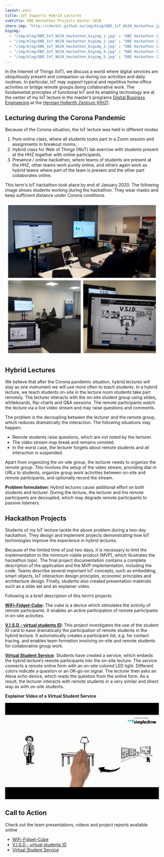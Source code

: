 ```yaml
---
layout: post
title: IoT Supports Hybrid Lectures
subtitle: DBE Hackathon Projects Winter 2020
share-img: "http://cdeck3r.github.io/img/blog/DBE_IoT_WS20_Hackathon.jpg"
bigimg:
  - "/img/blog/DBE_IoT_WS20_Hackathon_bigimg_1.jpg" : "DBE Hackathon (2020)"
  - "/img/blog/DBE_IoT_WS20_Hackathon_bigimg_2.jpg" : "DBE Hackathon (2020)"
  - "/img/blog/DBE_IoT_WS20_Hackathon_bigimg_3.jpg" : "DBE Hackathon (2020)"
  - "/img/blog/DBE_IoT_WS20_Hackathon_bigimg_4.jpg" : "DBE Hackathon (2020)"
  - "/img/blog/DBE_IoT_WS20_Hackathon_bigimg_5.jpg" : "DBE Hackathon (2020)"
---
```


In the Internet of Things (IoT), we discuss a world where digital services are ubiquitously present and companion us during our activities and daily routines. In particular, IoT may support typical and repetitive home office activities or bridge remote groups doing collaborative work. The fundamental principles of functional IoT and its enabling technology are at the center of my IoT lecture in the master’s programs [Digital Business Engineering](https://www.hhz.de/master/digital-business-engineering/) at the [Herman Hollerith Zentrum (HHZ)](https://hhz.de). 


## Lecturing during the Corona Pandemic

Because of the Corona situation, the IoT lecture was held in different modes

1. Pure online class, where all students tooks part in a Zoom session and assignments in breakout rooms,
1. Hybrid class for Web of Things (WoT) lab exercise with students present at the HHZ together with online participants,
1. Presence / online hackathon, where teams of students are present at the HHZ, other teams work purely online, and others again work as hybrid teams where part of the team is present and the other part collaborates online.

This term's IoT hackathon took place by end of January 2020. The following image shows students working during the hackathon. They wear masks and keep sufficient distance under Corona conditions.

![DBE Hackathon in WS20](/img/blog/DBE_IoT_WS20_Hackathon.jpg)


## Hybrid Lectures

We believe that after the Corona pandemic situation, hybrid lectures will stay as one instrument we will use more often to teach students. In a hybrid lecture, we teach students on-site in the lecture room students take part remotely. The lecturer interacts with the on-site student group using slides, whiteboards, flip-charts and Q&A sessions. The remote participants watch the lecture via a live video stream and may raise questions and comments. 

The problem is the decoupling between the lecturer and the remote group, which reduces dramatically the interaction. The following situations may happen:

* Remote students raise questions, which are not noted by the lecturer.
* The video stream may break and remains unnoted.
* In the worst case, the lecturer forgets about remote students and all interaction is suspended. 

Apart from organizing the on-site group, the lecturer needs to organize the remote group. This involves the setup of the video stream, providing dial-in URLs to students, organize group work activities between on-site and remote participants, and optionally record the stream.

**Problem formulation:** Hybrid lectures cause additional effort on both students and lecturer. During the lecture, the lecturer and the remote participants are decoupled, which may degrade remote participants to passive listeners.


## Hackathon Projects

Students of my IoT lecture tackle the above problem during a two-day hackathon. They design and implement projects demonstrating how IoT technologies improve the experience in hybrid lectures.

Because of the limited time of just two days, it is necessary to limit the implementation to the minimum viable product (MVP), which illustrates the hackathon topic. The final project documentation contains a complete description of the application and the MVP implementation, including the code. Teams describe several important IoT concepts, such as embedding, smart objects, IoT interaction design principles, economic principles and architecture design. Finally, students also created presentation materials such as a slide set and an explainer video.

Following is a brief description of this term’s projects.

**[WiFi-Fidget-Cube](https://gitlab.reutlingen-university.de/dietrics/iot-hackathon-ws2020/-/wikis/home):** The cube is a device which stimulates the activity of remote participants. It enables an active participation of remote participants in on-site activities.

**[V.I.S.D - virtual students ID](https://gitlab.reutlingen-university.de/dehnerf/iot-hackathon-ws2021-dehner-vidovic):** This project investigates the use of the student ID card to ease dramatically the participation of remote students in the hybrid lecture. It automatically creates a participant list, e.g. for contact tracing, and enables team formation involving on-site and remote students for collaborative group work.

**[Virtual Student Service](https://gitlab.reutlingen-university.de/hettmane/iot-hackathon-ws20-21/-/wikis/home):** Students have created a service, which embeds the hybrid lecture’s remote participants into the on-site lecture. The service connects a remote online form with an on-site colored LED light. Different colors indicate a question or an OK-go-on signal. The lecturer then asks an Alexa echo device, which reads the question from the online form. As a result, the lecturer interacts with remote students in a very similar and direct way as with on-site students.

**Explainer Video of a Virtual Student Service**

<div id="yt_embed_1" width="560" height="315"><a class="youtube"><img id="1" src="/img/blog/DBE_IoT_WS20_Hackathon_yt_preview.jpg" alt="DBE Hackathon project @HHZ" width="560" height="315" /></a></div><script type="text/javascript">document.getElementById('yt_embed_1').onclick=function(){if(confirm("If you accept this message box by clicking OK, the Youtube video will load. Youtube will record your personal access related data and set a cookie in your browser. ")){var c = document.getElementById('1'); c.parentNode.removeChild(c); document.getElementById('yt_embed_1').innerHTML += '<iframe width="560" height="315" src="https://www.youtube-nocookie.com/embed/CNE8rDcP5Cc" frameborder="0" allow="accelerometer; autoplay; encrypted-media; gyroscope; picture-in-picture" allowfullscreen></iframe>';}else{alert("You find the video on //youtu.be/CNE8rDcP5Cc");}}</script>


## Call to Action

Check out the team presentations, videos and project reports available online

* [WiFi-Fidget-Cube](https://gitlab.reutlingen-university.de/dietrics/iot-hackathon-ws2020/-/wikis/home)
* [V.I.S.D - virtual students ID](https://gitlab.reutlingen-university.de/dehnerf/iot-hackathon-ws2021-dehner-vidovic)
* [Virtual Student Service](https://gitlab.reutlingen-university.de/hettmane/iot-hackathon-ws20-21/-/wikis/home)

